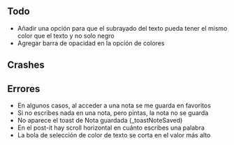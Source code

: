 ## Todo
- Añadir una opción para que el subrayado del texto pueda tener el mismo color que el texto y no solo negro
- Agregar barra de opacidad en la opción de colores


## Crashes


## Errores

- En algunos casos, al acceder a una nota se me guarda en favoritos
- Si no escribes nada en una nota, pero pintas, la nota no se guarda
- No aparece el toast de Nota guardada (_toastNoteSaved)
- En el post-it hay scroll horizontal en cuánto escribes una palabra
- La bola de selección de color de texto se corta en el valor más alto